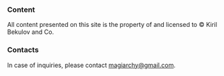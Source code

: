 ### Content
All content presented on this site is the property of and licensed to © Kiril Bekulov and Co.

### Contacts
In case of inquiries, please contact magiarchy@gmail.com.